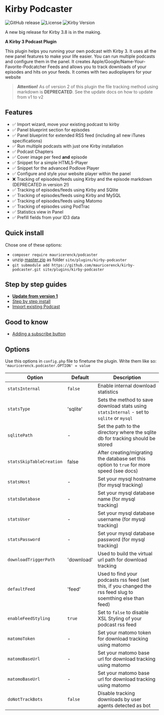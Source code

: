 # Kirby Podcaster

![GitHub release](https://img.shields.io/github/release/mauricerenck/kirby-podcaster.svg?maxAge=1800) ![License](https://img.shields.io/github/license/mashape/apistatus.svg) ![Kirby Version](https://img.shields.io/badge/Kirby-3%2B-black.svg)

A new big release for Kirby 3.8 is in the making. 

**A Kirby 3 Podcast Plugin**

This plugin helps you running your own podcast with Kirby 3. It uses all the new panel features to make your life easier. You can run multiple podcasts and configure them in the panel. It creates Apple/Google/Name-Your-Favorite-Podcatcher Feeds and allows you to track downloads of your episodes and hits on your feeds. It comes with two audioplayers for your website

> **Attention!** As of version 2 of this plugin the file tracking method using markdown is **DEPRECATED**. See the update docs on how to update from v1 to v2

## Features

- ✅ Import wizard, move your existing podcast to kirby
- ✅ Panel blueprint section for episodes
- ✅ Panel blueprint for extended RSS feed (including all new iTunes specifications)
- ✅ Run multiple podcasts with just one Kirby installation
- ✅ Podcast Chapters
- ✅ Cover image per feed **and** episode
- ✅ Snippet for a simple HTML5-Player
- ✅ Snippet for the advanced Podlove Player
- ✅ Configure and style your website player within the panel
- ❌ Tracking of episodes/feeds using Kirby and the episode markdown (DEPRECATED in version 2!)
- ✅ Tracking of episodes/feeds using Kirby and SQlite
- ✅ Tracking of episodes/feeds using Kirby and MySQL
- ✅ Tracking of episodes/feeds using Matomo
- ✅ Tracking of episodes using PodTrac
- ✅ Statistics view in Panel
- ✅ Prefill fields from your ID3 data

## Quick install

Chose one of these options:

- `composer require mauricerenck/podcaster`
- unzip [master.zip](https://github.com/mauricerenck/kirby-podcaster/releases/latest) as folder `site/plugins/kirby-podcaster`
- `git submodule add https://github.com/mauricerenck/kirby-podcaster.git site/plugins/kirby-podcaster`

## Step by step guides

- **[Update from version 1](docs/update-v1-v2.md)**
- [Step by step install](docs/setup-clean.md)
- [Import existing Podcast](docs/setup-existing-podcast.md)

## Good to know

- [Adding a subscribe button ](docs/podlove-subscribe-button.md)

## Options

Use this options in `config.php` file to finetune the plugin. Write them like so: `'mauricerenck.podcaster.OPTION' = value`

| Option                   | Default    | Description                                                                                                  |
| ------------------------ | ---------- | ------------------------------------------------------------------------------------------------------------ |
| `statsInternal`          | `false`    | Enable internal download statistics                                                                          |
| `statsType`              | 'sqlite'   | Sets the method to save download stats using `statsInternal` - set to `sqlite` or `mysql`                    |
| `sqlitePath`             | -          | Set the path to the directory where the sqlite db for tracking should be stored                              |
| `statsSkipTableCreation` | false      | After creating/migrating the database set this option to `true` for more speed (see docs)                    |
| `statsHost`              | -          | Set your mysql hostname (for mysql tracking)                                                                 |
| `statsDatabase`          | -          | Set your mysql database name (for mysql tracking)                                                            |
| `statsUser`              | -          | Set your mysql database username (for mysql tracking)                                                        |
| `statsPassword`          | -          | Set your mysql database password (for mysql tracking)                                                        |
| `downloadTriggerPath`    | 'download' | Used to build the virtual url path for download tracking                                                     |
| `defaultFeed`            | 'feed'     | Used to find your podcasts rss feed (set this, if you changed the rss feed slug to soemthing else than feed) |
| `enableFeedStyling`      | `true`     | Set to `false` to disable XSL Styling of your podcast rss feed                                               |
| `matomoToken`            | -          | Set your matomo token for download tracking using matomo                                                     |
| `matomoBaseUrl`          | -          | Set your matomo base url for download tracking using matomo                                                  |
| `matomoBaseUrl`          | -          | Set your matomo base url for download tracking using matomo                                                  |
| `doNotTrackBots`         | `false`    | Disable tracking downloads by user agents detected as bot                                                    |
